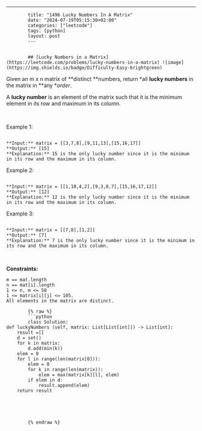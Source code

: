 ---
            title: "1496 Lucky Numbers In A Matrix"
            date: "2024-07-19T05:15:30+02:00"
            categories: ["leetcode"]
            tags: [python]
            layout: post
            ---
            

            ## [Lucky Numbers in a Matrix](https://leetcode.com/problems/lucky-numbers-in-a-matrix) ![image](https://img.shields.io/badge/Difficulty-Easy-brightgreen)

Given an m x n matrix of **distinct **numbers, return *all **lucky numbers** in the matrix in **any **order*.

A **lucky number** is an element of the matrix such that it is the minimum element in its row and maximum in its column.

 

Example 1:

```

**Input:** matrix = [[3,7,8],[9,11,13],[15,16,17]]
**Output:** [15]
**Explanation:** 15 is the only lucky number since it is the minimum in its row and the maximum in its column.

```

Example 2:

```

**Input:** matrix = [[1,10,4,2],[9,3,8,7],[15,16,17,12]]
**Output:** [12]
**Explanation:** 12 is the only lucky number since it is the minimum in its row and the maximum in its column.

```

Example 3:

```

**Input:** matrix = [[7,8],[1,2]]
**Output:** [7]
**Explanation:** 7 is the only lucky number since it is the minimum in its row and the maximum in its column.

```

 

**Constraints:**

	m == mat.length
	n == mat[i].length
	1 <= n, m <= 50
	1 <= matrix[i][j] <= 105.
	All elements in the matrix are distinct.

            {% raw %}
            ```python
            class Solution:
    def luckyNumbers (self, matrix: List[List[int]]) -> List[int]:
        result =[]
        d = set()
        for k in matrix:
            d.add(min(k))
        elem = 0
        for l in range(len(matrix[0])):
            elem = 0
            for k in range(len(matrix)):
                elem = max(matrix[k][l], elem)
            if elem in d:
                result.append(elem)
        return result


            

        
            {% endraw %}
            